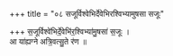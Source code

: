 +++
title = "०८ सजूर्विश्वेभिर्देवेभिरश्विभ्यामुषसा सजूः"

+++
स॒जूर्विश्वे॑भिर्दे॒वेभि॑र॒श्विभ्या॑मु॒षसा॑ स॒जूः ।  
आ या॑ह्यग्ने अत्रि॒वत्सु॒ते र॑ण ॥